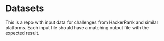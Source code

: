 # Datasets

This is a repo with input data for challenges from HackerRank and similar platforms.
Each input file should have a matching output file with the expected result.

